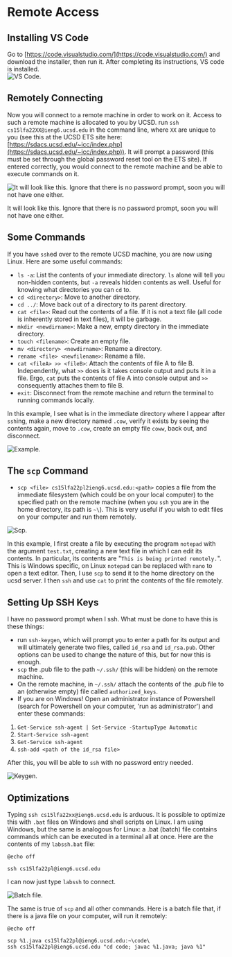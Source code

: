 # Remote Access

## Installing VS Code

Go to [https://code.visualstudio.com/](https://code.visualstudio.com/) and download the installer, then run it. After completing its instructions, VS code is installed.<br>
![VS Code.](report0vscode.PNG)

## Remotely Connecting

Now you will connect to a remote machine in order to work on it. Access to such a remote machine is allocated to you by UCSD. run ```ssh cs15lfa22XX@ieng6.ucsd.edu``` in the command line, where ```XX``` are unique to you (see this at the UCSD ETS site here: [https://sdacs.ucsd.edu/~icc/index.php](https://sdacs.ucsd.edu/~icc/index.php)). It will prompt a password (this must be set through the global password reset tool on the ETS site). If entered correctly, you would connect to the remote machine and be able to execute commands on it. <br>

![It will look like this. Ignore that there is no password prompt, soon you will not have one either.](report0ssh.PNG)

It will look like this. Ignore that there is no password prompt, soon you will not have one either.

## Some Commands

If you have ```ssh```ed over to the remote UCSD machine, you are now using Linux. Here are some useful commands:

- ``ls -a``: List the contents of your immediate directory. ``ls`` alone will tell you non-hidden contents, but ``-a`` reveals hidden contents as well. Useful for knowing what directories you can ``cd`` to.
- ``cd <directory>``: Move to another directory.
- ``cd ../``: Move back out of a directory to its parent directory.
- ``cat <file>``: Read out the contents of a file. If it is not a text file (all code is inherently stored in text files), it will be garbage.
- ``mkdir <newdirname>``: Make a new, empty directory in the immediate directory.
- ``touch <filename>``: Create an empty file.
- ``mv <directory> <newdirname>``: Rename a directory.
- ``rename <file> <newfilename>``: Rename a file.
- ``cat <fileA> >> <fileB>``: Attach the contents of file A to file B. Independently, what ``>>`` does is it takes console output and puts it in a file. Ergo, ``cat`` puts the contents of file A into console output and ``>>`` consequently attaches them to file B.
- ``exit``: Disconnect from the remote machine and return the terminal to running commands locally. 

In this example, I see what is in the immediate directory where I appear after ```ssh```ing, make a new directory named ```.cow```, verify it exists by seeing the contents again, move to ```.cow```, create an empty file ```coww```, back out, and disconnect.

![Example.](report0cmd.PNG)

## The ```scp``` Command

- ```scp <file> cs15lfa22pl2ieng6.ucsd.edu:<path>``` copies a file from the immediate filesystem (which could be on your local computer) to the specified path on the remote machine (when you ```ssh``` you are in the home directory, its path is ```~\```). This is very useful if you wish to edit files on your computer and run them remotely.

![Scp.](report0scp.PNG)

In this example, I first create a file by executing the program `notepad` with the argument `test.txt`, creating a new text file in which I can edit its contents. In particular, its contents are "`This is being printed remotely.`". This is Windows specific, on Linux `notepad` can be replaced with `nano` to open a text editor. Then, I use `scp` to send it to the home directory on the ucsd server. I then `ssh` and use `cat` to print the contents of the file remotely.

## Setting Up SSH Keys

I have no password prompt when I ssh. What must be done to have this is these things:
- run ```ssh-keygen```, which will prompt you to enter a path for its output and will ultimately generate two files, called ```id_rsa``` and ```id_rsa.pub```. Other options can be used to change the nature of this, but for now this is enough.
- ```scp``` the .pub file to the path ```~/.ssh/``` (this will be hidden) on the remote machine.
- On the remote machine, in ```~/.ssh/``` attach the contents of the .pub file to an (otherwise empty) file called ```authorized_keys```.
- If you are on Windows! Open an administrator instance of Powershell (search for Powershell on your computer, 'run as administrator') and enter these commands:
1. ``Get-Service ssh-agent | Set-Service -StartupType Automatic``
2. ``Start-Service ssh-agent``
3. ``Get-Service ssh-agent``
4. ``ssh-add <path of the id_rsa file>``

After this, you will be able to ```ssh``` with no password entry needed.

![Keygen.](report0keygen.PNG)

## Optimizations

Typing ```ssh cs15lfa22xx@ieng6.ucsd.edu``` is arduous. It is possible to optimize this with ```.bat``` files on Windows and shell scripts on Linux. I am using Windows, but the same is analogous for Linux: a .bat (batch) file contains commands which can be executed in a terminal all at once. Here are the contents of my ```labssh.bat``` file:

```
@echo off

ssh cs15lfa22pl@ieng6.ucsd.edu
```

I can now just type `labssh` to connect.

![Batch file.](report0bat.PNG)

The same is true of `scp` and all other commands. Here is a batch file that, if there is a java file on your computer, will run it remotely:

```
@echo off 

scp %1.java cs15lfa22pl@ieng6.ucsd.edu:~\code\
ssh cs15lfa22pl@ieng6.ucsd.edu "cd code; javac %1.java; java %1"
```